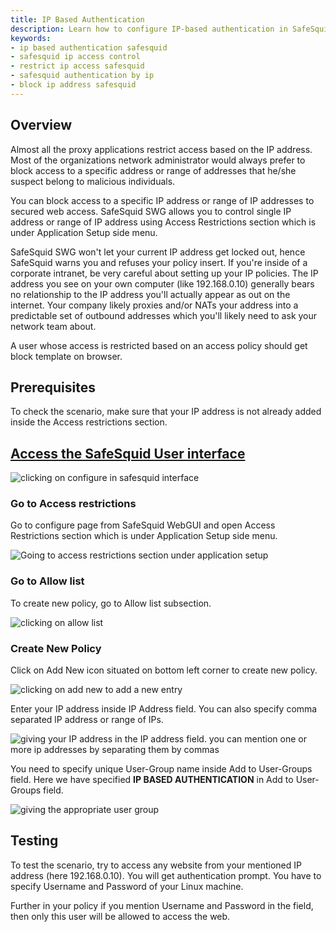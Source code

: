 ```yaml
---
title: IP Based Authentication
description: Learn how to configure IP-based authentication in SafeSquid to control web access based on IP addresses, ensuring secure access for trusted users and blocking suspicious addresses.
keywords:
- ip based authentication safesquid
- safesquid ip access control
- restrict ip access safesquid
- safesquid authentication by ip
- block ip address safesquid
---
```


## Overview

Almost all the proxy applications restrict access based on the IP address. Most of the organizations network administrator would always prefer to block access to a specific address or range of addresses that he/she suspect belong to malicious individuals.

You can block access to a specific IP address or range of IP addresses to secured web access. SafeSquid SWG allows you to control single IP address or range of IP address using Access Restrictions section which is under Application Setup side menu.

SafeSquid SWG won't let your current IP address get locked out, hence SafeSquid warns you and refuses your policy insert. If you're inside of a corporate intranet, be very careful about setting up your IP policies. The IP address you see on your own computer (like 192.168.0.10) generally bears no relationship to the IP address you'll actually appear as out on the internet. Your company likely proxies and/or NATs your address into a predictable set of outbound addresses which you'll likely need to ask your network team about.

A user whose access is restricted based on an access policy should get block template on browser.

## Prerequisites

To check the scenario, make sure that your IP address is not already added inside the Access restrictions section.

## [Access the SafeSquid User interface](/docs/08-SafeSquid%20Interface/Accessing%20the%20SafeSquid%20Interface.md)

![clicking on configure in safesquid interface](/img/How_To/IP_based_authentication/image1.webp)

### Go to Access restrictions

Go to configure page from SafeSquid WebGUI and open Access Restrictions section which is under Application Setup side menu.

![Going to access restrictions section under application setup](/img/How_To/IP_based_authentication/image2.webp)

### Go to Allow list

To create new policy, go to Allow list subsection.

![clicking on allow list ](/img/How_To/IP_based_authentication/image3.webp)

### Create New Policy

Click on Add New icon situated on bottom left corner to create new policy.

![clicking on add new to add a new entry](/img/How_To/IP_based_authentication/image4.webp)

Enter your IP address inside IP Address field. You can also specify comma separated lP address or range of IPs.

![giving your IP address in the IP address field. you can mention one or more ip addresses by separating them by commas](/img/How_To/IP_based_authentication/image5.webp)

You need to specify unique User-Group name inside Add to User-Groups field. Here we have specified **IP BASED AUTHENTICATION** in Add to User-Groups field.

![giving the appropriate user group](/img/How_To/IP_based_authentication/image6.webp)

## Testing 

To test the scenario, try to access any website from your mentioned IP address (here 192.168.0.10). You will get authentication prompt. You have to specify Username and Password of your Linux machine.

Further in your policy if you mention Username and Password in the field, then only this user will be allowed to access the web.
